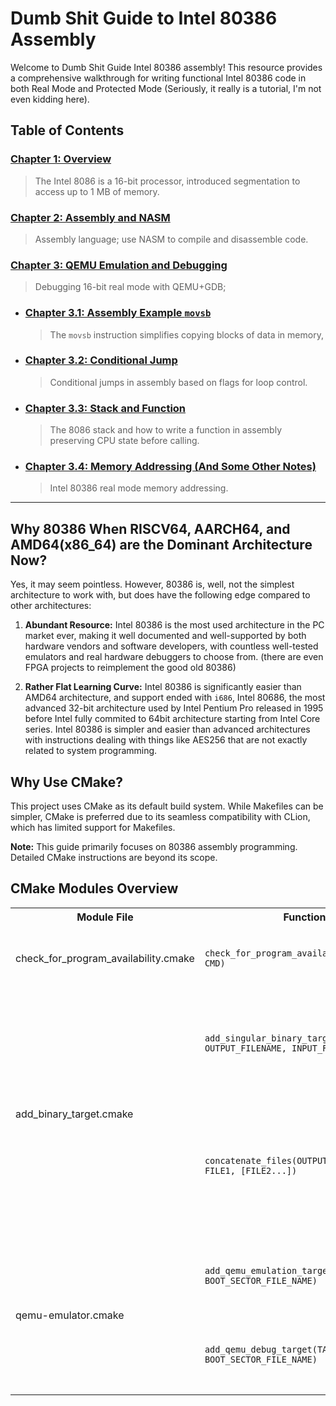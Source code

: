 # Dumb Shit Guide to Intel 80386 Assembly

Welcome to Dumb Shit Guide Intel 80386 assembly!
This resource provides a comprehensive walkthrough for writing functional
Intel 80386 code in both Real Mode and Protected Mode (Seriously, it really is
a tutorial, I'm not even kidding here).

## Table of Contents

### [Chapter 1: Overview](documentation/1_overview.md)
> The Intel 8086 is a 16-bit processor, introduced segmentation to access up to 1 MB of memory.

### [Chapter 2: Assembly and NASM](documentation/2_assembly_and_nasm.md)
> Assembly language; use NASM to compile and disassemble code.

### [Chapter 3: QEMU Emulation and Debugging](documentation/3_qemu.md)
> Debugging 16-bit real mode with QEMU+GDB;
- ### [Chapter 3.1: Assembly Example `movsb`](documentation/3.1_assembly_example_movsb.md)
  > The `movsb` instruction simplifies copying blocks of data in memory,
- ### [Chapter 3.2: Conditional Jump](documentation/3.2_conditional_jump.md)
  > Conditional jumps in assembly based on flags for loop control.
- ### [Chapter 3.3: Stack and Function](documentation/3.3_stack_and_function.md)
  > The 8086 stack and how to write a function in assembly preserving CPU state before calling.
- ### [Chapter 3.4: Memory Addressing (And Some Other Notes)](documentation/3.4_memory_addressing.md)
  > Intel 80386 real mode memory addressing.

---

## Why 80386 When RISCV64, AARCH64, and AMD64(x86_64) are the Dominant Architecture Now?
Yes, it may seem pointless.
However, 80386 is, well, not the simplest architecture to work with, but does have the
following edge compared to other architectures:
1. **Abundant Resource:** Intel 80386 is the most used architecture in the PC market ever,
                          making it well documented and well-supported by both hardware vendors
                          and software developers, with countless well-tested emulators and
                          real hardware debuggers to choose from.
                          (there are even FPGA projects to reimplement the good old 80386)

2. **Rather Flat Learning Curve:** Intel 80386 is significantly easier than AMD64 architecture,
                                   and support ended with `i686`, Intel 80686, the most advanced
                                   32-bit architecture used by Intel Pentium Pro released in 1995
                                   before Intel fully commited to 64bit architecture starting from
                                   Intel Core series.
                                   Intel 80386 is simpler and easier than advanced architectures
                                   with instructions dealing with things like AES256 that are not
                                   exactly related to system programming.

## Why Use CMake?

This project uses CMake as its default build system.
While Makefiles can be simpler, CMake is preferred due to its
seamless compatibility with CLion, which has limited support for Makefiles.

**Note:** This guide primarily focuses on 80386 assembly programming.
Detailed CMake instructions are beyond its scope.

## CMake Modules Overview

<table>
  <tr>
    <th>Module File</th>
    <th>Function</th>
    <th>Explanation</th>
  </tr>

  <!-- check_for_program_availability.cmake -->
  <tr>
    <td>check_for_program_availability.cmake</td>
    <td><code>check_for_program_availability(EXEC, CMD)</code></td>
    <td>
      Checks for the availability of a program.<br>
      <b>EXEC</b>: Macro to store the program's full path.<br>
      <b>CMD</b>: Basename of the program.
    </td>
  </tr>

  <!-- add_binary_target.cmake -->
  <tr>
    <td rowspan="2">add_binary_target.cmake</td>
    <td><code>add_singular_binary_target(TARGET_NAME, OUTPUT_FILENAME, INPUT_FILENAME)</code></td>
    <td>
      Compiles a single file into a pure binary.<br>
      <b>TARGET_NAME</b>: Name used by the build system.<br>
      <b>OUTPUT_FILENAME</b>: Name of the output binary file.<br>
      <b>INPUT_FILENAME</b>: Source file for the binary.
    </td>
  </tr>
  <tr>
    <td><code>concatenate_files(OUTPUT_FILENAME, FILE1, [FILE2...])</code></td>
    <td>
      Concatenate files into one, with 512 block alignment configuration for disk I/O support.<br>
      The target name used by the build system is automatically generated,
      named as <code>concatenate_file_${OUTPUT_FILENAME]</code>.<br>
      <b>OUTPUT_FILENAME</b>: Name of the output file.<br>
      <b>FILE1, [FILE2...]</b>: Name of the input file that wished to be concatenated.<br>
    </td>
  </tr>

  <!-- qemu-emulator.cmake -->
  <tr>
    <td rowspan="2">qemu-emulator.cmake</td>
    <td><code>add_qemu_emulation_target(TARGET_NAME, BOOT_SECTOR_FILE_NAME)</code></td>
    <td>
      Links a boot sector to QEMU for emulation.<br>
      <b>TARGET_NAME</b>: Name used by the build system.<br>
      <b>BOOT_SECTOR_FILE_NAME</b>: Name of the boot sector file.
    </td>
  </tr>

  <tr>
    <td><code>add_qemu_debug_target(TARGET_NAME, BOOT_SECTOR_FILE_NAME)</code></td>
    <td>
      Links a boot sector to QEMU for emulation <b><i>with GDB support</i></b>.<br>
      <b>TARGET_NAME</b>: Name used by the build system.<br>
      <b>BOOT_SECTOR_FILE_NAME</b>: Name of the boot sector file.
    </td>
  </tr>
</table>
